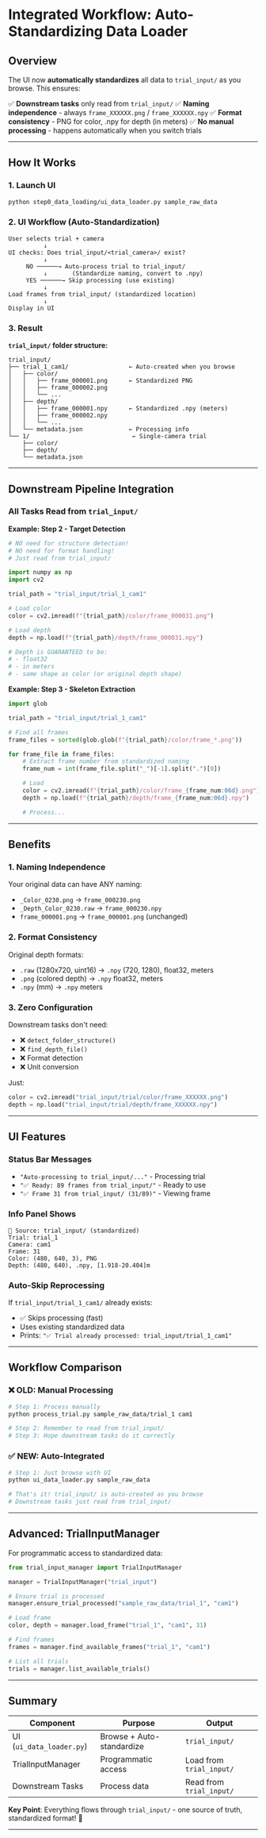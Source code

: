 # Integrated Workflow: Auto-Standardizing Data Loader

## Overview

The UI now **automatically standardizes** all data to `trial_input/` as you browse. This ensures:

✅ **Downstream tasks** only read from `trial_input/`
✅ **Naming independence** - always `frame_XXXXXX.png` / `frame_XXXXXX.npy`
✅ **Format consistency** - PNG for color, .npy for depth (in meters)
✅ **No manual processing** - happens automatically when you switch trials

---

## How It Works

### 1. Launch UI

```bash
python step0_data_loading/ui_data_loader.py sample_raw_data
```

### 2. UI Workflow (Auto-Standardization)

```
User selects trial + camera
          ↓
UI checks: Does trial_input/<trial_camera>/ exist?
          ↓
     NO ──────→ Auto-process trial to trial_input/
          ↓       (Standardize naming, convert to .npy)
     YES ──────→ Skip processing (use existing)
          ↓
Load frames from trial_input/ (standardized location)
          ↓
Display in UI
```

### 3. Result

**`trial_input/` folder structure:**
```
trial_input/
├── trial_1_cam1/                 ← Auto-created when you browse
│   ├── color/
│   │   ├── frame_000001.png      ← Standardized PNG
│   │   ├── frame_000002.png
│   │   └── ...
│   ├── depth/
│   │   ├── frame_000001.npy      ← Standardized .npy (meters)
│   │   ├── frame_000002.npy
│   │   └── ...
│   └── metadata.json             ← Processing info
└── 1/                             ← Single-camera trial
    ├── color/
    ├── depth/
    └── metadata.json
```

---

## Downstream Pipeline Integration

### All Tasks Read from `trial_input/`

**Example: Step 2 - Target Detection**
```python
# NO need for structure detection!
# NO need for format handling!
# Just read from trial_input/

import numpy as np
import cv2

trial_path = "trial_input/trial_1_cam1"

# Load color
color = cv2.imread(f"{trial_path}/color/frame_000031.png")

# Load depth
depth = np.load(f"{trial_path}/depth/frame_000031.npy")

# Depth is GUARANTEED to be:
# - float32
# - in meters
# - same shape as color (or original depth shape)
```

**Example: Step 3 - Skeleton Extraction**
```python
import glob

trial_path = "trial_input/trial_1_cam1"

# Find all frames
frame_files = sorted(glob.glob(f"{trial_path}/color/frame_*.png"))

for frame_file in frame_files:
    # Extract frame number from standardized naming
    frame_num = int(frame_file.split("_")[-1].split(".")[0])

    # Load
    color = cv2.imread(f"{trial_path}/color/frame_{frame_num:06d}.png")
    depth = np.load(f"{trial_path}/depth/frame_{frame_num:06d}.npy")

    # Process...
```

---

## Benefits

### 1. **Naming Independence**

Your original data can have ANY naming:
- `_Color_0230.png` → `frame_000230.png`
- `_Depth_Color_0230.raw` → `frame_000230.npy`
- `frame_000001.png` → `frame_000001.png` (unchanged)

### 2. **Format Consistency**

Original depth formats:
- `.raw` (1280x720, uint16) → `.npy` (720, 1280), float32, meters
- `.png` (colored depth) → `.npy` float32, meters
- `.npy` (mm) → `.npy` meters

### 3. **Zero Configuration**

Downstream tasks don't need:
- ❌ `detect_folder_structure()`
- ❌ `find_depth_file()`
- ❌ Format detection
- ❌ Unit conversion

Just:
```python
color = cv2.imread("trial_input/trial/color/frame_XXXXXX.png")
depth = np.load("trial_input/trial/depth/frame_XXXXXX.npy")
```

---

## UI Features

### Status Bar Messages

- `"Auto-processing to trial_input/..."` - Processing trial
- `"✅ Ready: 89 frames from trial_input/"` - Ready to use
- `"✅ Frame 31 from trial_input/ (31/89)"` - Viewing frame

### Info Panel Shows

```
📂 Source: trial_input/ (standardized)
Trial: trial_1
Camera: cam1
Frame: 31
Color: (480, 640, 3), PNG
Depth: (480, 640), .npy, [1.918-20.404]m
```

### Auto-Skip Reprocessing

If `trial_input/trial_1_cam1/` already exists:
- ✅ Skips processing (fast)
- Uses existing standardized data
- Prints: `"✅ Trial already processed: trial_input/trial_1_cam1"`

---

## Workflow Comparison

### ❌ OLD: Manual Processing

```bash
# Step 1: Process manually
python process_trial.py sample_raw_data/trial_1 cam1

# Step 2: Remember to read from trial_input/
# Step 3: Hope downstream tasks do it correctly
```

### ✅ NEW: Auto-Integrated

```bash
# Step 1: Just browse with UI
python ui_data_loader.py sample_raw_data

# That's it! trial_input/ is auto-created as you browse
# Downstream tasks just read from trial_input/
```

---

## Advanced: TrialInputManager

For programmatic access to standardized data:

```python
from trial_input_manager import TrialInputManager

manager = TrialInputManager("trial_input")

# Ensure trial is processed
manager.ensure_trial_processed("sample_raw_data/trial_1", "cam1")

# Load frame
color, depth = manager.load_frame("trial_1", "cam1", 31)

# Find frames
frames = manager.find_available_frames("trial_1", "cam1")

# List all trials
trials = manager.list_available_trials()
```

---

## Summary

| Component | Purpose | Output |
|-----------|---------|--------|
| UI (`ui_data_loader.py`) | Browse + Auto-standardize | `trial_input/` |
| TrialInputManager | Programmatic access | Load from `trial_input/` |
| Downstream Tasks | Process data | Read from `trial_input/` |

**Key Point**: Everything flows through `trial_input/` - one source of truth, standardized format! 🎯

---
